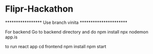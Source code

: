 # Flipr-Hackathon

*****************  Use branch vinita  **********************

For backend
Go to backend directory and do 
npm install
npx nodemon app.is

to run react app
cd frontend
npm install
npm start





